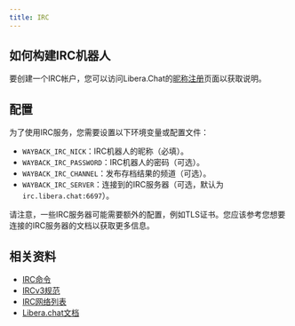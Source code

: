 ```yaml
---
title: IRC
---
```


## 如何构建IRC机器人

要创建一个IRC帐户，您可以访问Libera.Chat的[昵称注册](https://libera.chat/guides/registration)页面以获取说明。

## 配置

为了使用IRC服务，您需要设置以下环境变量或配置文件：

- `WAYBACK_IRC_NICK`：IRC机器人的昵称（必填）。
- `WAYBACK_IRC_PASSWORD`：IRC机器人的密码（可选）。
- `WAYBACK_IRC_CHANNEL`：发布存档结果的频道（可选）。
- `WAYBACK_IRC_SERVER`：连接到的IRC服务器（可选，默认为`irc.libera.chat:6697`）。

请注意，一些IRC服务器可能需要额外的配置，例如TLS证书。您应该参考您想要连接的IRC服务器的文档以获取更多信息。

## 相关资料
- [IRC命令](https://en.wikipedia.org/wiki/List_of_Internet_Relay_Chat_commands)
- [IRCv3规范](https://ircv3.net/irc/)
- [IRC网络列表](https://netsplit.de/networks/top100.php)
- [Libera.chat文档](https://libera.chat/guides)
